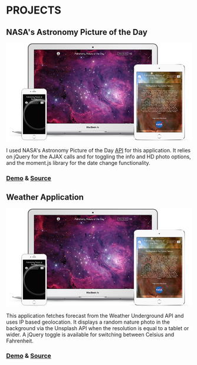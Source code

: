 # PROJECTS

## NASA's Astronomy Picture of the Day 

![NASA Astronomy Picture of the Day Application Thumbnail](./images/nasa.png)

I used NASA's Astronomy Picture of the Day [API](http://apod.nasa.gov/apod/lib/about_apod.html) for this application. It relies on jQuery for the AJAX calls and for toggling the info and HD photo options, and the moment.js library for the date change functionality.

### [Demo](http://berraknil.github.io/nasa-apod) &  [Source](http://www.github.com/berraknil/nasa-apod) 

## Weather Application

![Weather Application Thumbnail](./images/nasa.png)

This application fetches forecast from the Weather Underground API and uses IP based geolocation. It displays a random nature photo in the background via the Unsplash API when the resolution is equal to a tablet or wider. A jQuery toggle is available for switching between Celsius and Fahrenheit.

### [Demo](http://codepen.io/berrak/full/54326c4b889b853402a56ae0531280bd/) &  [Source](http://www.github.com/berraknil/weather-app) 
